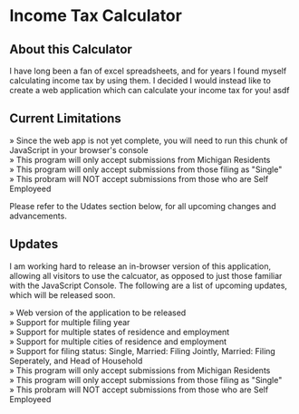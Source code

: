 # Income Tax Calculator

## About this Calculator

I have long been a fan of excel spreadsheets, and for years I found myself calculating income tax by using them. I decided I would instead like to create a web application which can calculate your income tax for you!
asdf
## Current Limitations

» Since the web app is not yet complete, you will need to run this chunk of JavaScript in your browser's console<br>
» This program will only accept submissions from Michigan Residents<br>
» This program will only accept submissions from those filing as "Single"<br>
» This probram will NOT accept submissions from those who are Self Employeed<br>

Please refer to the Udates section below, for all upcoming changes and advancements.

## Updates 

I am working hard to release an in-browser version of this application, allowing all visitors to use the calcuator, as opposed to just those familiar with the JavaScript Console. The following are a list of upcoming updates, which will be released soon.

» Web version of the application to be released<br>
» Support for multiple filing year<br>
» Support for multiple states of residence and employment<br>
» Support for multiple cities of residence and employment<br>
» Support for filing status: Single, Married: Filing Jointly, Married: Filing Seperately, and Head of Household<br>
» This program will only accept submissions from Michigan Residents<br>
» This program will only accept submissions from those filing as "Single"<br>
» This probram will NOT accept submissions from those who are Self Employeed<br>
